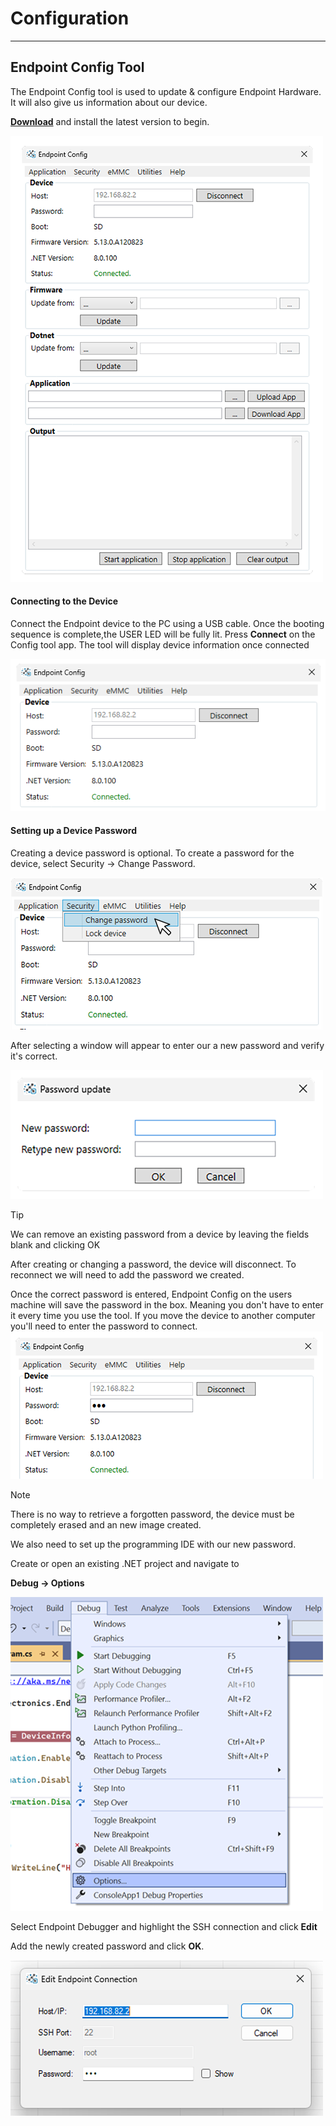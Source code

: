 # Configuration
---

## Endpoint Config Tool 

The Endpoint Config tool is used to update & configure Endpoint Hardware. It will also give us information about our device. 

[**Download**](../downloads.md)
 and install the latest version to begin. 

  ![Configuration tool](images/endpoint-config.png)

#### Connecting to the Device

Connect the Endpoint device to the PC using a USB cable. Once the booting sequence is complete,the USER LED will be fully lit. Press **Connect** on the Config tool app. The tool will display device information once connected

 ![Device Information](images/device-info.png)

 #### Setting up a Device Password

 Creating a device password is optional. To create a password for the device, select Security -> Change Password. 

  ![Create Password](images/menu-password.png)

  After selecting a window will appear to enter our a new password and verify it's correct. 

   ![Create Password](images/password-update.png)

> [!Tip] 
> We can remove an existing password from a device by leaving the fields blank and clicking OK 

   After creating or changing a password, the device will disconnect. To reconnect we will need to add the password we created. 
   
   Once the correct password is entered, Endpoint Config on the users machine will save the password in the box. Meaning you don't have to enter it every time you use the tool. If you move the device to another computer you'll need to enter the password to connect. 
  ![Connecting with Password](images/connecting-password.png)

  > [!Note] 
  > There is no way to retrieve a forgotten password, the device must be completely erased and an new image created. 

 We also need to set up the programming IDE with our new password. 

  Create or open an existing .NET project and navigate to 

  **Debug -> Options**

  ![Navigate to Debug Options](images/debug-options.png)

  Select Endpoint Debugger and highlight the SSH connection and click **Edit**

  Add the newly created password and click **OK**. 

  ![Navigate to Debug Options](images/vs-password.png)


 


